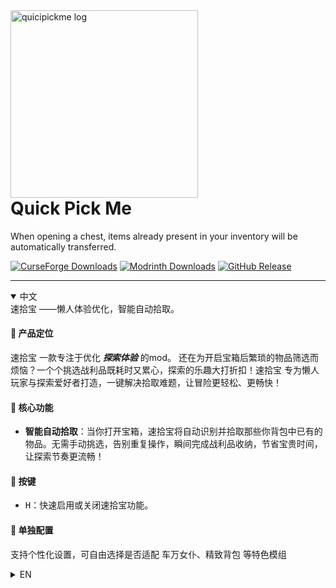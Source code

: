 <div aligh="center">
  <img width="300" alt="quicipickme log" src="https://github.com/ticsea/quickpickme/blob/main/src/main/resources/assets/quickpick.png" />
   <h1 style="margin-top: 0">Quick Pick Me</h1>
  <p>When opening a chest, items already present in your inventory will be automatically transferred.</p>

[![CurseForge Downloads](https://img.shields.io/curseforge/dt/1288509?logo=CurseForge)](https://www.curseforge.com/minecraft/mc-mods/quickpickme)
[![Modrinth Downloads](https://img.shields.io/modrinth/dt/quickpickme?logo=Modrinth)](https://modrinth.com/mod/quickpickme)
[![GitHub Release](https://img.shields.io/github/v/release/ticsea/quickpickme)](https://github.com/ticsea/quickpickme/releases)
</div>

---
<details open>
<summary>中文</summary>
 速拾宝 
 ——懒人体验优化，智能自动拾取。

#### **🔹 产品定位**  
速拾宝 一款专注于优化 ***探索体验*** 的mod。
 还在为开启宝箱后繁琐的物品筛选而烦恼？一个个挑选战利品既耗时又累心，探索的乐趣大打折扣！速拾宝 专为懒人玩家与探索爱好者打造，一键解决拾取难题，让冒险更轻松、更畅快！

#### **🔹 核心功能**  
- **智能自动拾取**：当你打开宝箱，速拾宝将自动识别并拾取那些你背包中已有的物品。无需手动挑选，告别重复操作，瞬间完成战利品收纳，节省宝贵时间，让探索节奏更流畅！

#### **🔹 按键**
- <kbd>H</kbd>：快速启用或关闭速拾宝功能。

#### **🔹 单独配置**
支持个性化设置，可自由选择是否适配 <kbd>车万女仆</kbd>、<kbd>精致背包</kbd> 等特色模组
</details>

<details>
<summary>EN</summary>
 QuickPickMe 
  -- Lazy Experience Optimization, Intelligent Auto-Pickup

#### **🔹 Product Positioning**  
QuickPickMe is a mod focused on ***optimizing exploration experience***. Tired of the tedious item filtering after opening treasure chests? Picking up loot one by one is time-consuming and exhausting, which greatly reduces the fun of exploration! QuickPickMe is specially designed for lazy players and exploration enthusiasts, solving the picking problem with one click to make adventures easier and more enjoyable!

#### **🔹 Core Features**  
- **Intelligent Auto-Pickup**: When interacting with a treasure chest, QuickPickMe scans the chest's contents and only transfers items that already exist in your inventory to your backpack. This targeted transfer system skips manual item sorting, automatically collecting duplicates while leaving new items for manual selection.


#### **🔹 Keybind**  
- <kbd>H</kbd>: Quickly enable or disable mod.

#### **🔹 Independent Configuration**  
Supports personalized settings, allowing you to freely choose whether to adapt to featured mods such as <kbd>TouHou Little Maid</kbd> and <kbd>Sophisticated Backpacks Backpack</kbd>.

</details>
